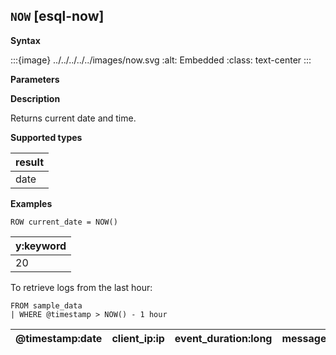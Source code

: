 ## `NOW` [esql-now]

**Syntax**

:::{image} ../../../../../images/now.svg
:alt: Embedded
:class: text-center
:::

**Parameters**

**Description**

Returns current date and time.

**Supported types**

| result |
| --- |
| date |

**Examples**

```esql
ROW current_date = NOW()
```

| y:keyword |
| --- |
| 20 |

To retrieve logs from the last hour:

```esql
FROM sample_data
| WHERE @timestamp > NOW() - 1 hour
```

| @timestamp:date | client_ip:ip | event_duration:long | message:keyword |
| --- | --- | --- | --- |
